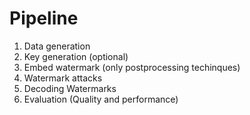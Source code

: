 # Pipeline
1. Data generation
2. Key generation (optional)
3. Embed watermark (only postprocessing techinques)
4. Watermark attacks
5. Decoding Watermarks
6. Evaluation (Quality and performance)
